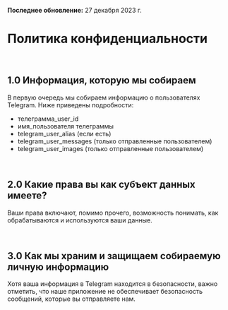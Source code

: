 **Последнее обновление:**
27 декабря 2023 г.

# Политика конфиденциальности

<br>

## 1.0 Информация, которую мы собираем

В первую очередь мы собираем информацию о пользователях Telegram. Ниже приведены подробности:
- телеграмма_user_id
- имя_пользователя телеграммы
- telegram_user_alias (если есть)
- telegram_user_messages (только отправленные пользователем)
- telegram_user_images (только отправленные пользователем)

<br>

## 2.0 Какие права вы как субъект данных имеете?

Ваши права включают, помимо прочего, возможность понимать, как обрабатываются и используются ваши данные.

<br>

## 3.0 Как мы храним и защищаем собираемую личную информацию

Хотя ваша информация в Telegram находится в безопасности, важно отметить, что наше приложение не обеспечивает безопасность сообщений, которые вы отправляете нам.

<br>